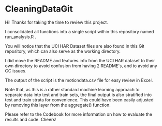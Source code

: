 CleaningDataGit
===============
Hi! Thanks for taking the time to review this project. 

I consolidated all functions into a single script within this repository named run_analysis.R . 

You will notice that the UCI HAR Dataset files are also found in this Git repository, which can also serve as the working directory. 

I did move the README and features.info from the UCI HAR dataset to their own directory to avoid confusion from having 2 README's, and to avoid any CC issues. 

The output of the script is the motiondata.csv file for easy review in Excel. 

Note that, as this is a rather standard machine learning approach to separate data into test and train sets, the final output is also stratified into test and train strata for convenience. This could have been easily adjusted by removing this layer from the aggregate() function. 

Please refer to the Codebook for more information on how to evaluate the results and code. Cheers!
